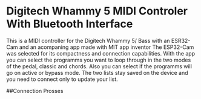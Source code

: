 # Digitech Whammy 5 MIDI Controler With Bluetooth Interface
This is a MIDI controller for the Digitech Whammy 5/ Bass with an ESR32-Cam and an acompaning app made with MIT app inventor
The ESP32-Cam was selected for its compactness and connection capabilities. 
With the app you can select the programms you want to loop through in the two modes of the pedal, classic and chords. Also you can select if the programms will go on active or bypass mode.
The two lists stay saved on the device and you need to connect only to update your list.

##Connection Prosses

